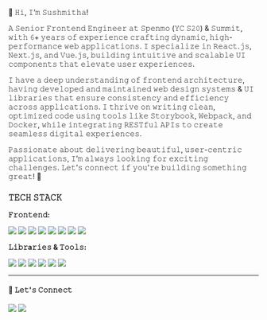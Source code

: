 🚀 𝙷𝚒, 𝙸’𝚖 𝚂𝚞𝚜𝚑𝚖𝚒𝚝𝚑𝚊!

𝙰 𝚂𝚎𝚗𝚒𝚘𝚛 𝙵𝚛𝚘𝚗𝚝𝚎𝚗𝚍 𝙴𝚗𝚐𝚒𝚗𝚎𝚎𝚛 𝚊𝚝 𝚂𝚙𝚎𝚗𝚖𝚘 (𝚈𝙲 𝚂𝟸𝟶) & 𝚂𝚞𝚖𝚖𝚒𝚝, 𝚠𝚒𝚝𝚑 𝟼+ 𝚢𝚎𝚊𝚛𝚜 𝚘𝚏 𝚎𝚡𝚙𝚎𝚛𝚒𝚎𝚗𝚌𝚎 𝚌𝚛𝚊𝚏𝚝𝚒𝚗𝚐 𝚍𝚢𝚗𝚊𝚖𝚒𝚌, 𝚑𝚒𝚐𝚑-𝚙𝚎𝚛𝚏𝚘𝚛𝚖𝚊𝚗𝚌𝚎 𝚠𝚎𝚋 𝚊𝚙𝚙𝚕𝚒𝚌𝚊𝚝𝚒𝚘𝚗𝚜. 𝙸 𝚜𝚙𝚎𝚌𝚒𝚊𝚕𝚒𝚣𝚎 𝚒𝚗 𝚁𝚎𝚊𝚌𝚝.𝚓𝚜, 𝙽𝚎𝚡𝚝.𝚓𝚜, 𝚊𝚗𝚍 𝚅𝚞𝚎.𝚓𝚜, 𝚋𝚞𝚒𝚕𝚍𝚒𝚗𝚐 𝚒𝚗𝚝𝚞𝚒𝚝𝚒𝚟𝚎 𝚊𝚗𝚍 𝚜𝚌𝚊𝚕𝚊𝚋𝚕𝚎 𝚄𝙸 𝚌𝚘𝚖𝚙𝚘𝚗𝚎𝚗𝚝𝚜 𝚝𝚑𝚊𝚝 𝚎𝚕𝚎𝚟𝚊𝚝𝚎 𝚞𝚜𝚎𝚛 𝚎𝚡𝚙𝚎𝚛𝚒𝚎𝚗𝚌𝚎𝚜.

𝙸 𝚑𝚊𝚟𝚎 𝚊 𝚍𝚎𝚎𝚙 𝚞𝚗𝚍𝚎𝚛𝚜𝚝𝚊𝚗𝚍𝚒𝚗𝚐 𝚘𝚏 𝚏𝚛𝚘𝚗𝚝𝚎𝚗𝚍 𝚊𝚛𝚌𝚑𝚒𝚝𝚎𝚌𝚝𝚞𝚛𝚎, 𝚑𝚊𝚟𝚒𝚗𝚐 𝚍𝚎𝚟𝚎𝚕𝚘𝚙𝚎𝚍 𝚊𝚗𝚍 𝚖𝚊𝚒𝚗𝚝𝚊𝚒𝚗𝚎𝚍 𝚠𝚎𝚋 𝚍𝚎𝚜𝚒𝚐𝚗 𝚜𝚢𝚜𝚝𝚎𝚖𝚜 & 𝚄𝙸 𝚕𝚒𝚋𝚛𝚊𝚛𝚒𝚎𝚜 𝚝𝚑𝚊𝚝 𝚎𝚗𝚜𝚞𝚛𝚎 𝚌𝚘𝚗𝚜𝚒𝚜𝚝𝚎𝚗𝚌𝚢 𝚊𝚗𝚍 𝚎𝚏𝚏𝚒𝚌𝚒𝚎𝚗𝚌𝚢 𝚊𝚌𝚛𝚘𝚜𝚜 𝚊𝚙𝚙𝚕𝚒𝚌𝚊𝚝𝚒𝚘𝚗𝚜. 𝙸 𝚝𝚑𝚛𝚒𝚟𝚎 𝚘𝚗 𝚠𝚛𝚒𝚝𝚒𝚗𝚐 𝚌𝚕𝚎𝚊𝚗, 𝚘𝚙𝚝𝚒𝚖𝚒𝚣𝚎𝚍 𝚌𝚘𝚍𝚎 𝚞𝚜𝚒𝚗𝚐 𝚝𝚘𝚘𝚕𝚜 𝚕𝚒𝚔𝚎 𝚂𝚝𝚘𝚛𝚢𝚋𝚘𝚘𝚔, 𝚆𝚎𝚋𝚙𝚊𝚌𝚔, 𝚊𝚗𝚍 𝙳𝚘𝚌𝚔𝚎𝚛, 𝚠𝚑𝚒𝚕𝚎 𝚒𝚗𝚝𝚎𝚐𝚛𝚊𝚝𝚒𝚗𝚐 𝚁𝙴𝚂𝚃𝚏𝚞𝚕 𝙰𝙿𝙸𝚜 𝚝𝚘 𝚌𝚛𝚎𝚊𝚝𝚎 𝚜𝚎𝚊𝚖𝚕𝚎𝚜𝚜 𝚍𝚒𝚐𝚒𝚝𝚊𝚕 𝚎𝚡𝚙𝚎𝚛𝚒𝚎𝚗𝚌𝚎𝚜.

𝙿𝚊𝚜𝚜𝚒𝚘𝚗𝚊𝚝𝚎 𝚊𝚋𝚘𝚞𝚝 𝚍𝚎𝚕𝚒𝚟𝚎𝚛𝚒𝚗𝚐 𝚋𝚎𝚊𝚞𝚝𝚒𝚏𝚞𝚕, 𝚞𝚜𝚎𝚛-𝚌𝚎𝚗𝚝𝚛𝚒𝚌 𝚊𝚙𝚙𝚕𝚒𝚌𝚊𝚝𝚒𝚘𝚗𝚜, 𝙸’𝚖 𝚊𝚕𝚠𝚊𝚢𝚜 𝚕𝚘𝚘𝚔𝚒𝚗𝚐 𝚏𝚘𝚛 𝚎𝚡𝚌𝚒𝚝𝚒𝚗𝚐 𝚌𝚑𝚊𝚕𝚕𝚎𝚗𝚐𝚎𝚜. 𝙻𝚎𝚝’𝚜 𝚌𝚘𝚗𝚗𝚎𝚌𝚝 𝚒𝚏 𝚢𝚘𝚞'𝚛𝚎 𝚋𝚞𝚒𝚕𝚍𝚒𝚗𝚐 𝚜𝚘𝚖𝚎𝚝𝚑𝚒𝚗𝚐 𝚐𝚛𝚎𝚊𝚝! 🚀

### 𝚃𝙴𝙲𝙷 𝚂𝚃𝙰𝙲𝙺

**𝙵𝚛𝚘𝚗𝚝𝚎𝚗𝚍:**
<p>
  <img src="https://img.shields.io/badge/React-20232A?style=flat&logo=react&logoColor=61DAFB"/>
  <img src="https://img.shields.io/badge/Next.js-black?style=flat&logo=next.js"/>
  <img src="https://img.shields.io/badge/Vue.js-35495E?style=flat&logo=vue.js&logoColor=4FC08D"/>
  <img src="https://img.shields.io/badge/TypeScript-007ACC?style=flat&logo=typescript&logoColor=white"/>
  <img src="https://img.shields.io/badge/JavaScript-F7DF1E?style=flat&logo=javascript&logoColor=black"/>
  <img src="https://img.shields.io/badge/HTML5-E34F26?style=flat&logo=html5&logoColor=white"/>
  <img src="https://img.shields.io/badge/CSS3-1572B6?style=flat&logo=css3&logoColor=white"/>
  <img src="https://img.shields.io/badge/SCSS-CC6699?style=flat&logo=sass&logoColor=white"/>
</p>

**𝙻𝚒𝚋𝚛a𝚛𝚒𝚎𝚜 & 𝚃𝚘𝚘𝚕𝚜:**
<p>
  <img src="https://img.shields.io/badge/Redux-593D88?style=flat&logo=redux&logoColor=white"/>
  <img src="https://img.shields.io/badge/D3.js-F9A03C?style=flat&logo=d3.js&logoColor=black"/>
  <img src="https://img.shields.io/badge/Storybook-FF4785?style=flat&logo=storybook&logoColor=white"/>
  <img src="https://img.shields.io/badge/Webpack-8DD6F9?style=flat&logo=webpack&logoColor=black"/>
  <img src="https://img.shields.io/badge/Docker-2496ED?style=flat&logo=docker&logoColor=white"/>
  <img src="https://img.shields.io/badge/Jest-C21325?style=flat&logo=jest&logoColor=white"/>
</p>

---

#### 🔗 𝙻𝚎𝚝'𝚜 𝙲𝚘𝚗𝚗𝚎𝚌𝚝

<p>
  <a href="https://www.linkedin.com/in/sushmitha-konem-993544143" target="_blank"><img src="https://img.shields.io/badge/LinkedIn-blue?style=flat&logo=linkedin&logoColor=white"/></a>
  <a href="mailto:sushmithadev25@gmail.com"><img src="https://img.shields.io/badge/Gmail-D14836?style=flat&logo=gmail&logoColor=white"/></a>
</p>
